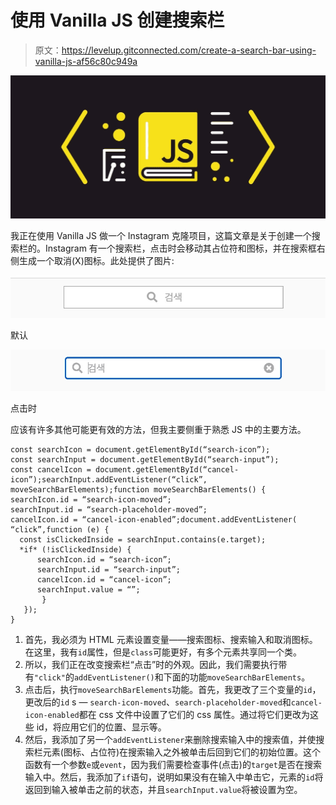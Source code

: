# 使用 Vanilla JS 创建搜索栏

> 原文：<https://levelup.gitconnected.com/create-a-search-bar-using-vanilla-js-af56c80c949a>

![](img/f6400c0b62a06dc04a55397165ef2132.png)

我正在使用 Vanilla JS 做一个 Instagram 克隆项目，这篇文章是关于创建一个搜索栏的。Instagram 有一个搜索栏，点击时会移动其占位符和图标，并在搜索框右侧生成一个取消(X)图标。此处提供了图片:

![](img/2609ad487a785722aee3f2a7b141c86a.png)

默认

![](img/b20916345878de08b1a79faa62a8e606.png)

点击时

应该有许多其他可能更有效的方法，但我主要侧重于熟悉 JS 中的主要方法。

```
const searchIcon = document.getElementById(“search-icon”);
const searchInput = document.getElementById(“search-input”);
const cancelIcon = document.getElementById(“cancel-icon”);searchInput.addEventListener(“click”, moveSearchBarElements);function moveSearchBarElements() {
searchIcon.id = “search-icon-moved”;
searchInput.id = “search-placeholder-moved”;
cancelIcon.id = “cancel-icon-enabled”;document.addEventListener(
“click”,function (e) {
  const isClickedInside = searchInput.contains(e.target);
  *if* (!isClickedInside) {
      searchIcon.id = “search-icon”;
      searchInput.id = “search-input”;
      cancelIcon.id = “cancel-icon”;
      searchInput.value = “”;
       }
   });
}
```

1.  首先，我必须为 HTML 元素设置变量——搜索图标、搜索输入和取消图标。在这里，我有`id`属性，但是`class`可能更好，有多个元素共享同一个类。
2.  所以，我们正在改变搜索栏“点击”时的外观。因此，我们需要执行带有`"click"`的`addEventListener()`和下面的功能`moveSearchBarElements`。
3.  点击后，执行`moveSearchBarElements`功能。首先，我更改了三个变量的`id`，更改后的`id` s — `search-icon-moved`、`search-placeholder-moved`和`cancel-icon-enabled`都在 css 文件中设置了它们的 css 属性。通过将它们更改为这些 id，将应用它们的位置、显示等。
4.  然后，我添加了另一个`addEventListener`来删除搜索输入中的搜索值，并使搜索栏元素(图标、占位符)在搜索输入之外被单击后回到它们的初始位置。这个函数有一个参数`e`或`event`，因为我们需要检查事件(点击)的`target`是否在搜索输入中。然后，我添加了`if`语句，说明如果没有在输入中单击它，元素的`id`将返回到输入被单击之前的状态，并且`searchInput.value`将被设置为空。